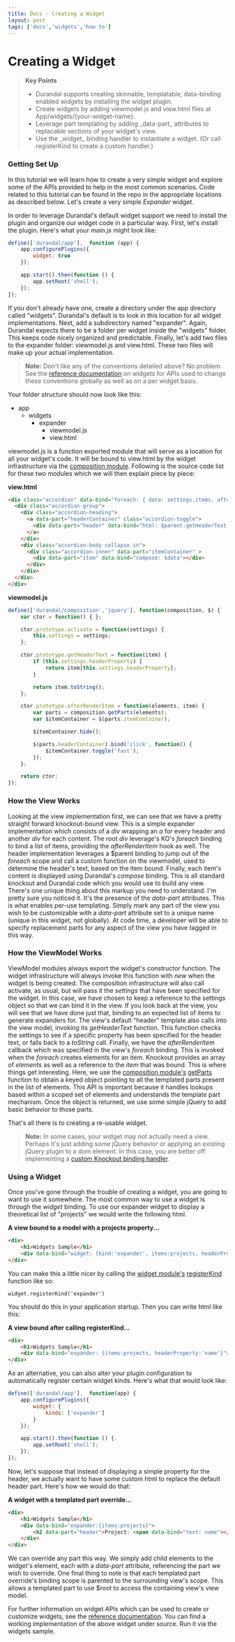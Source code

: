 ```yaml
---
title: Docs - Creating a Widget
layout: post
tags: ['docs','widgets','how to']
---
```

# Creating a Widget

<blockquote>
  <strong>Key Points</strong>
  <ul>
    <li>
        Durandal supports creating skinnable, templatable, data-binding enabled widgets by installing the widget plugin.
    </li>
    <li>
        Create widgets by adding viewmodel.js and view.html files at App/widgets/{your-widget-name}.
    </li>
    <li>
        Leverage part templating by adding _data-part_ attributes to replacable sections of your widget's view.
    </li>
    <li>
        Use the _widget_ binding handler to instantiate a widget. (Or call registerKind to create a custom handler.)
    </li>
  </ul>
</blockquote>

### Getting Set Up

In this tutorial we will learn how to create a very simple widget and explore some of the APIs provided to help in the most common scenarios. Code related to this tutorial can be found in the repo in the appropriate locations as described below. Let's create a very simple _Expander_ widget.

In order to leverage Durandal's default widget support we need to install the plugin and organize our widget code in a particular way. First, let's install the plugin. Here's what your _main.js_ might look like:

```javascript
define(['durandal/app'],  function (app) {
    app.configurePlugins({
        widget: true
    });

    app.start().then(function () {
        app.setRoot('shell');
    });
});
```

If you don't already have one, create a directory under the app directory called "widgets". Durandal's default is to look in this location for all widget implementations. Next, add a subdirectory named "expander". Again, Durandal expects there to be a folder per widget inside the "widgets" folder. This keeps code nicely organized and predictable. Finally, let's add two files to the expander folder: viewmodel.js and view.html. These two files will make up your actual implementation.

> **Note:** Don't like any of the conventions detailed above? No problem. See the [reference documentation](/documentation/api#module/widget) on widgets for APIs used to change these conventions globally as well as on a per widget basis.

Your folder structure should now look like this:

* app
    * widgets
        * expander
            * viewmodel.js
            * view.html

viewmodel.js is a function exported module that will serve as a location for all your widget's code. It will be bound to view.html by the widget infrastructure via the [composition module](/documentation/api#module/composition). Following is the source code list for these two modules which we will then explain piece by piece:

**view.html**
```html
<div class="accordion" data-bind="foreach: { data: settings.items, afterRender: afterRenderItem }">
  <div class="accordion-group">
    <div class="accordion-heading">
      <a data-part="headerContainer" class="accordion-toggle">
        <div data-part="header" data-bind="html: $parent.getHeaderText($data)"></div>
      </a>
    </div>
    <div class="accordion-body collapse in">
      <div class="accordion-inner" data-part="itemContainer" >
        <div data-part="item" data-bind="compose: $data"></div>
      </div>
    </div>
  </div>
</div>
```

**viewmodel.js**
```javascript
define(['durandal/composition','jquery'], function(composition, $) {
    var ctor = function() { };

    ctor.prototype.activate = function(settings) {
        this.settings = settings;
    };

    ctor.prototype.getHeaderText = function(item) {
        if (this.settings.headerProperty) {
            return item[this.settings.headerProperty];
        }

        return item.toString();
    };

    ctor.prototype.afterRenderItem = function(elements, item) {
        var parts = composition.getParts(elements);
        var $itemContainer = $(parts.itemContainer);

        $itemContainer.hide();

        $(parts.headerContainer).bind('click', function() {
            $itemContainer.toggle('fast');
        });
    };

    return ctor;
});
```

### How the View Works
Looking at the view implementation first, we can see that we have a pretty straight forward knockout-bound view. This is a simple expander implementation which consists of a _div_ wrapping an _a_ for every header and another _div_ for each content. The root _div_ leverage's KO's _foreach_ binding to bind a list of items, providing the _afterRenderItem_ hook as well. The header implementation leverages a $parent binding to jump out of the _foreach_ scope and call a custom function on the viewmodel, used to determine the header's text, based on the item bound. Finally, each item's content is displayed using Durandal's _compose_ binding. This is all standard knockout and Durandal code which you would use to build any view. There's one unique thing about this markup you need to understand. I'm pretty sure you noticed it. It's the presence of the _data-part_ attributes. This is what enables per-use templating. Simply mark any part of the view you wish to be customizable with a _data-part_ attribute set to a unique name (unique in this widget, not globally). At code time, a developer will be able to specify replacement parts for any aspect of the view you have tagged in this way.

### How the ViewModel Works
ViewModel modules always export the widget's constructor function. The widget infrastructure will always invoke this function with _new_ when the widget is being created. The composition infrastructure will also call activate, as usual, but will pass it the _settings_ that have been specified for the widget. In this case, we have chosen to keep a reference to the settings object so that we can bind it in the view. If you look back at the view, you will see that we have done just that, binding to an expected list of items to generate expanders for. The view's default "header" template also calls into the view model, invoking its _getHeaderText_ function. This function checks the settings to see if a specific property has been specified for the header text, or falls back to a _toString_ call. Finally, we have the _afterRenderItem_ callback which was specified in the view's _foreach_ binding. This is invoked when the _foreach_ creates elements for an item. Knockout provides an array of _elements_ as well as a reference to the _item_ that was bound. This is where things get interesting. Here, we use the [composition module's](/documentation/api#module/composition) [getParts](/documentation/api#module/composition/method/getParts) function to obtain a keyed object pointing to all the templated parts present in the list of elements. This API is important because it handles lookups based within a scoped set of elements and understands the template part mechanism. Once the object is returned, we use some simple jQuery to add basic behavior to those parts.

That's all there is to creating a re-usable widget.

> **Note:** In some cases, your widget may not actually need a view. Perhaps it's just adding some jQuery behavior or applying an existing jQuery plugin to a dom element. In this case, you are better off implementing a [custom Knockout binding handler](http://knockoutjs.com/documentation/custom-bindings.html).

### Using a Widget

Once you've gone through the trouble of creating a widget, you are going to want to use it somewhere. The most common way to use a widget is through the _widget_ binding. To use our expander widget to display a theoretical list of "projects" we would write the following html.

**A view bound to a model with a projects property...**
```html
<div>
    <h1>Widgets Sample</h1>
    <div data-bind="widget: {kind:'expander', items:projects, headerProperty:'name'}">/div>
</div>
```

You can make this a little nicer by calling the [widget module's](/documentation/api#module/widget) [registerKind](/documentation/api#module/widget/method/registerKind) function like so:

`widget.registerKind('expander')`

You should do this in your application startup. Then you can write html like this:

**A view bound after calling registerKind...**
```html
<div>
    <h1>Widgets Sample</h1>
    <div data-bind="expander: {items:projects, headerProperty:'name'}">/div>
</div>
```

As an alternative, you can also alter your plugin configuration to automatically register certain widget kinds. Here's what that would look like:

```javascript
define(['durandal/app'],  function(app) {
    app.configurePlugins({
        widget: {
            kinds: ['expander']
        }
    });

    app.start().then(function () {.
        app.setRoot('shell');
    });
});
```

Now, let's suppose that instead of displaying a simple property for the header, we actually want to have some custom html to replace the default header part. Here's how we would do that:

**A widget with a templated part override...**
```html
<div>
    <h1>Widgets Sample</h1>
    <div data-bind="expander:{items:projects}">
        <h2 data-part="header">Project: <span data-bind="text: name"></span></h2>
    </div>
</div>
```

We can override any part this way. We simply add child elements to the widget's element, each with a _data-part_ attribute, referencing the part we wish to override. One final thing to note is that each templated part override's binding scope is parented to the surrounding view's scope. This allows a templated part to use $root to access the containing view's view model.

For further information on widget APIs which can be used to create or customize widgets, see the [reference documentation](/documentation/api#module/widget). You can find a working implementation of the above widget under source. Run it via the widgets sample.
